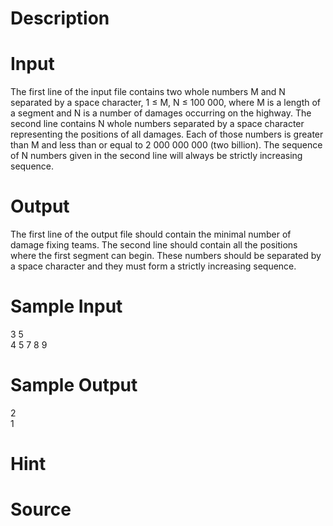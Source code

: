 
# Description

<div class="content"></div>

# Input

<div class="content">The first line of the input file contains two whole numbers M and N separated by a space character, 1 
≤ M, N ≤ 100 000, where M is a length of a segment and N is a number of damages occurring on the 
highway. 
The second line contains N whole numbers separated by a space character representing the positions of 
all damages. Each of those numbers is greater than M and less than or equal to 2 000 000 000 (two 
billion). The sequence of N numbers given in the second line will always be strictly increasing sequence. 
 </div>

# Output

<div class="content">The first line of the output file should contain the minimal number of damage fixing teams. 
The second line should contain all the positions where the first segment can begin. These numbers 
should be separated by a space character and they must form a strictly increasing sequence.</div>

# Sample Input

<div class="content"><span class="sampledata">3 5 <br/>
4 5 7 8 9 </span></div>

# Sample Output

<div class="content"><span class="sampledata">2<br/>
1</span></div>

# Hint

<div class="content"><p></p></div>

# Source

<div class="content"><p><a href="problemset.php?search="></a></p></div>

